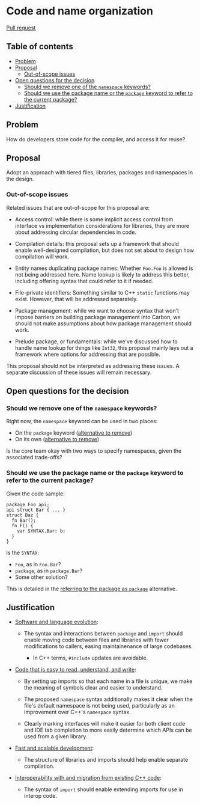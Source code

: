 # Code and name organization

<!--
Part of the Carbon Language project, under the Apache License v2.0 with LLVM
Exceptions. See /LICENSE for license information.
SPDX-License-Identifier: Apache-2.0 WITH LLVM-exception
-->

[Pull request](https://github.com/carbon-language/carbon-lang/pull/107)

## Table of contents

<!-- toc -->

-   [Problem](#problem)
-   [Proposal](#proposal)
    -   [Out-of-scope issues](#out-of-scope-issues)
-   [Open questions for the decision](#open-questions-for-the-decision)
    -   [Should we remove one of the `namespace` keywords?](#should-we-remove-one-of-the-namespace-keywords)
    -   [Should we use the package name or the `package` keyword to refer to the current package?](#should-we-use-the-package-name-or-the-package-keyword-to-refer-to-the-current-package)
-   [Justification](#justification)

<!-- tocstop -->

## Problem

How do developers store code for the compiler, and access it for reuse?

## Proposal

Adopt an approach with tiered files, libraries, packages and namespaces in the
design.

### Out-of-scope issues

Related issues that are out-of-scope for this proposal are:

-   Access control: while there is some implicit access control from interface
    vs implementation considerations for libraries, they are more about
    addressing circular dependencies in code.

-   Compilation details: this proposal sets up a framework that should enable
    well-designed compilation, but does not set about to design how compilation
    will work.

-   Entity names duplicating package names: Whether `Foo.Foo` is allowed is not
    being addressed here. Name lookup is likely to address this better,
    including offering syntax that could refer to it if needed.

-   File-private identifiers: Something similar to C++ `static` functions may
    exist. However, that will be addressed separately.

-   Package management: while we want to choose syntax that won't impose
    barriers on building package management into Carbon, we should not make
    assumptions about how package management should work.

-   Prelude package, or fundamentals: while we've discussed how to handle name
    lookup for things like `Int32`, this proposal mainly lays out a framework
    where options for addressing that are possible.

This proposal should not be interpreted as addressing these issues. A separate
discussion of these issues will remain necessary.

## Open questions for the decision

### Should we remove one of the `namespace` keywords?

Right now, the `namespace` keyword can be used in two places:

-   On the `package` keyword
    ([alternative to remove](/docs/design/code_and_name_organization.md#remove-the-namespace-keyword-from-package-and-import))
-   On its own
    ([alternative to remove](/docs/design/code_and_name_organization.md#coarser-namespace-granularity))

Is the core team okay with two ways to specify namespaces, given the associated
trade-offs?

### Should we use the package name or the `package` keyword to refer to the current package?

Given the code sample:

```carbon
package Foo api;
api struct Bar { ... }
struct Baz {
  fn Bar();
  fn F() {
    var SYNTAX.Bar: b;
  }
}
```

Is the `SYNTAX`:

-   `Foo`, as in `Foo.Bar`?
-   `package`, as in `package.Bar`?
-   Some other solution?

This is detailed in the
[referring to the package as `package`](/docs/design/code_and_name_organization.md#referring-to-the-package-as-package)
alternative.

## Justification

-   [Software and language evolution](/docs/project/goals.md#software-and-language-evolution):

    -   The syntax and interactions between `package` and `import` should enable
        moving code between files and libraries with fewer modifications to
        callers, easing maintainenance of large codebases.

        -   In C++ terms, `#include` updates are avoidable.

-   [Code that is easy to read, understand, and write](/docs/project/goals.md#code-that-is-easy-to-read-understand-and-write):

    -   By setting up imports so that each name in a file is unique, we make the
        meaning of symbols clear and easier to understand.

    -   The proposed `namespace` syntax additionally makes it clear when the
        file's default namespace is not being used, particularly as an
        improvement over C++'s `namespace` syntax.

    -   Clearly marking interfaces will make it easier for both client code and
        IDE tab completion to more easily determine which APIs can be used from
        a given library.

-   [Fast and scalable development](/docs/projects/goals.md#fast-and-scalable-development):

    -   The structure of libraries and imports should help enable separate
        compilation.

-   [Interoperability with and migration from existing C++ code](/docs/project/goals.md#interoperability-with-and-migration-from-existing-c-code):

    -   The syntax of `import` should enable extending imports for use in
        interop code.
